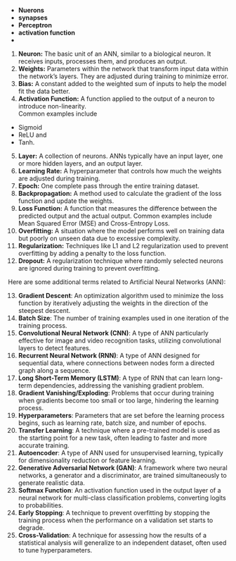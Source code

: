 - <b>Nuerons</b>  
- <b>synapses</b>
- <b>Perceptron</b>
- <b>activation function</b>
- <b></b>



1. **Neuron:** The basic unit of an ANN, similar to a biological neuron. It receives inputs, processes them, and produces an output.  
2. **Weights:** Parameters within the network that transform input data within the network’s layers. They are adjusted during training to minimize error.  
3. **Bias:** A constant added to the weighted sum of inputs to help the model fit the data better.  
4. **Activation Function:** A function applied to the output of a neuron to introduce non-linearity.   
Common examples include 
-   Sigmoid
-   ReLU and 
-   Tanh.  

5. **Layer:** A collection of neurons. ANNs typically have an input layer, one or more hidden layers, and an output layer.  
6. **Learning Rate:** A hyperparameter that controls how much the weights are adjusted during training.  
7. **Epoch:** One complete pass through the entire training dataset.  
8. **Backpropagation:** A method used to calculate the gradient of the loss function and update the weights.  
9. **Loss Function:** A function that measures the difference between the predicted output and the actual output. Common examples include Mean Squared Error (MSE) and Cross-Entropy Loss.  
10. **Overfitting:** A situation where the model performs well on training data but poorly on unseen data due to excessive complexity.  
11. **Regularization:** Techniques like L1 and L2 regularization used to prevent overfitting by adding a penalty to the loss function.  
12. **Dropout:** A regularization technique where randomly selected neurons are ignored during training to prevent overfitting.

Here are some additional terms related to Artificial Neural Networks (ANN):

13. **Gradient Descent**: An optimization algorithm used to minimize the loss function by iteratively adjusting the weights in the direction of the steepest descent.
14. **Batch Size**: The number of training examples used in one iteration of the training process.
15. **Convolutional Neural Network (CNN)**: A type of ANN particularly effective for image and video recognition tasks, utilizing convolutional layers to detect features.
16. **Recurrent Neural Network (RNN)**: A type of ANN designed for sequential data, where connections between nodes form a directed graph along a sequence.
17. **Long Short-Term Memory (LSTM)**: A type of RNN that can learn long-term dependencies, addressing the vanishing gradient problem.
18. **Gradient Vanishing/Exploding**: Problems that occur during training when gradients become too small or too large, hindering the learning process.
19. **Hyperparameters**: Parameters that are set before the learning process begins, such as learning rate, batch size, and number of epochs.
20. **Transfer Learning**: A technique where a pre-trained model is used as the starting point for a new task, often leading to faster and more accurate training.
21. **Autoencoder**: A type of ANN used for unsupervised learning, typically for dimensionality reduction or feature learning.
22. **Generative Adversarial Network (GAN)**: A framework where two neural networks, a generator and a discriminator, are trained simultaneously to generate realistic data.
23. **Softmax Function**: An activation function used in the output layer of a neural network for multi-class classification problems, converting logits to probabilities.
24. **Early Stopping**: A technique to prevent overfitting by stopping the training process when the performance on a validation set starts to degrade.
25. **Cross-Validation**: A technique for assessing how the results of a statistical analysis will generalize to an independent dataset, often used to tune hyperparameters.

